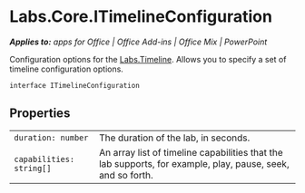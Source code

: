 
# Labs.Core.ITimelineConfiguration

 _**Applies to:** apps for Office | Office Add-ins | Office Mix | PowerPoint_

Configuration options for the [Labs.Timeline](../powerpoint/office-mix/reference/labs.timeline.md). Allows you to specify a set of timeline configuration options.

```
interface ITimelineConfiguration
```


## Properties


|||
|:-----|:-----|
| `duration: number`|The duration of the lab, in seconds.|
| `capabilities: string[]`|An array list of timeline capabilities that the lab supports, for example, play, pause, seek, and so forth.|
